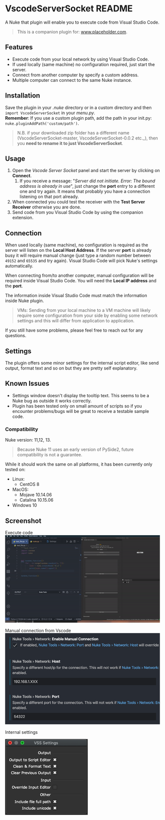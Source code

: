 # VscodeServerSocket README

A Nuke that plugin will enable you to execute code from Visual Studio Code.

> This is a companion plugin for: www.placeholder.com.

## Features

* Execute code from your local network by using Visual Studio Code.
* If used locally (same machine) no configuration required, just start the server.
* Connect from another computer by specify a custom address.
* Multiple computer can connect to the same Nuke instance.

## Installation

Save the plugin in your _.nuke_ directory or in a custom directory and then `import VscodeServerSocket` in your _menu.py_.  
**Remember**: If you use a custom plugin path, add the path in your init.py: `nuke.pluginAddPath('custom/path')`.
> N.B. if your downloaded  zip folder has a different name (VscodeServerSocket-master, VscodeServerSocket-0.0.2 etc._), then you **need to rename it to just VscodeServerSocket**.

## Usage

1. Open the _Vscode Server Socket_ panel and start the server by clicking on **Connect**.
   1. If you receive a message: "_Server did not initiate. Error: The bound address is already in use_", just change the **port** entry to a different one and try again. It means that probably you have a connection listening on that port already.
2. When connected you could test the receiver with the **Test Server Receiver** otherwise you are done.
3. Send code from you Visual Studio Code by using the companion extension.

## Connection

When used locally (same machine), no configuration is required as the server will listen on the **Local Host Address**. If the server **port** is already busy it will require manual change (just type a random number between `49152` and `65535` and try again). Visual Studio Code will pick Nuke's settings automatically.

When connecting from/to another computer, manual configuration will be required inside Visual Studio Code.
You will need the **Local IP address** and the **port**.

The information inside Visual Studio Code must match the information inside Nuke plugin.

> VMs: Sending from your local machine to a VM machine will likely require some configuration from your side by enabling some network settings and this will differ from application to application.

If you still have some problems, please feel free to reach out for any questions.

## Settings

The plugin offers some minor settings for the internal script editor, like send output, format text and so on but they are pretty self explanatory.

## Known Issues

* Settings window doesn't display the tooltip text. This seems to be a Nuke bug as outside it works correctly.
* Plugin has been tested only on small amount of scripts so if you encounter problems/bugs will be great to receive a testable sample code.

### Compatibility

Nuke version: 11,12, 13.

> Because Nuke 11 uses an early version of PySide2, future compatibility is not a guarantee.

While it should work the same on all platforms, it has been currently only tested on:

* Linux:
  * CentOS 8
* MacOS:
  * Mojave 10.14.06
  * Catalina 10.15.06
* Windows 10

## Screenshot

Execute code
![execute_code](/images/execute_code.gif)

Manual connection from Vscode
![manual_connection](/images/vscode_manual.png)

Internal settings

![settings](/images/settings.png)